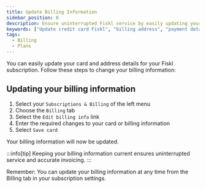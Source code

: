 ```yaml
---
title: Update Billing Information
sidebar_position: 8
description: Ensure uninterrupted Fiskl service by easily updating your credit card information and billing address. Maintain accurate records effortlessly.
keywords: ["Update credit card Fiskl", "billing address", "payment details", "account updates", "subscription management"]
tags:
  - Billing
  - Plans
---
```


You can easily update your card and address details for your Fiskl subscription. Follow these steps to change your billing information:

## Updating your billing information

1. Select your `Subscriptions & Billing` of the left menu
2. Choose the `Billing` tab
3. Select the `Edit billing info` link
4. Enter the required changes to your card or billing information
5. Select `Save card`

Your billing information will now be updated.

:::info[tip]
Keeping your billing information current ensures uninterrupted service and accurate invoicing.
:::

Remember: You can update your billing information at any time from the Billing tab in your subscription settings.

